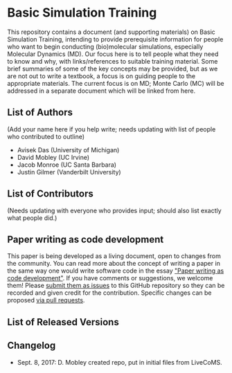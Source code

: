 # Basic Simulation Training

This repository contains a document (and supporting materials) on Basic Simulation Training, intending to provide prerequisite information for people who want to begin conducting (bio)molecular simulations, especially Molecular Dynamics (MD). 
Our focus here is to tell people what they need to know and why, with links/references to suitable training material. Some brief summaries of some of the key concepts may be provided, but as we are not out to write a textbook, a focus is on guiding people to the appropriate materials. 
The current focus is on MD; Monte Carlo (MC) will be addressed in a separate document which will be linked from here.

## List of Authors

(Add your name here if you help write; needs updating with list of people who contributed to outline)
- Avisek Das (University of Michigan)
- David Mobley (UC Irvine)
- Jacob Monroe (UC Santa Barbara)
- Justin Gilmer (Vanderbilt University)

## List of Contributors
<!-- We suggest listing contributers in order of addition. -->
(Needs updating with everyone who provides input; should also list exactly what people did.)

## Paper writing as code development
<!-- This discussion is so that people know how to contribute to your document. -->
This paper is being developed as a living document, open to changes from the community. You can read more about the concept of writing a paper in the same way one would write software code in the essay ["Paper writing as code development"](https://livecomsjournal.github.io/paper_code.html). If you have comments or suggestions, we welcome them! Please [submit them as issues](https://guides.github.com/features/issues/) to this GitHub repository so they can be recorded and given credit for the contribution. Specific changes can be proposed [via pull requests](https://help.github.com/articles/about-pull-requests/).

## List of Released Versions
<!-- update this when you decide to release a version either by preprint or when submitted to LiveCoMS-->

## Changelog
<!-- Here, record summaries of important changes. A granular discussion of changes will be kept in GitHub by issue tracking.-->
- Sept. 8, 2017: D. Mobley created repo, put in initial files from LiveCoMS. 


